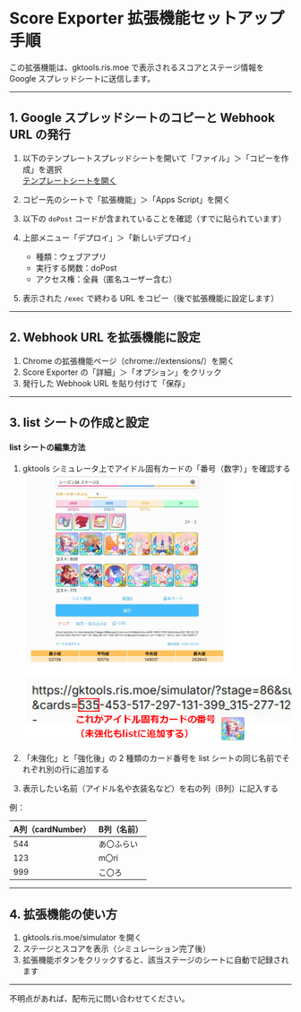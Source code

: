 # Score Exporter 拡張機能セットアップ手順

この拡張機能は、gktools.ris.moe で表示されるスコアとステージ情報を Google スプレッドシートに送信します。

---

## 1. Google スプレッドシートのコピーと Webhook URL の発行

1. 以下のテンプレートスプレッドシートを開いて「ファイル」＞「コピーを作成」を選択  
   [テンプレートシートを開く](https://docs.google.com/spreadsheets/d/1CGYGaRDrwSilKyTSfuyIyMcH_3A9F2bcEmjiFDMNsm0/edit?usp=sharing)
2. コピー先のシートで「拡張機能」＞「Apps Script」を開く
3. 以下の `doPost` コードが含まれていることを確認（すでに貼られています）

4. 上部メニュー「デプロイ」＞「新しいデプロイ」
   - 種類：ウェブアプリ
   - 実行する関数：doPost
   - アクセス権：全員（匿名ユーザー含む）
5. 表示された `/exec` で終わる URL をコピー（後で拡張機能に設定します）

---

## 2. Webhook URL を拡張機能に設定

1. Chrome の拡張機能ページ（chrome://extensions/）を開く
2. Score Exporter の「詳細」＞「オプション」をクリック
3. 発行した Webhook URL を貼り付けて「保存」

---

## 3. list シートの作成と設定

#### list シートの編集方法

1. gktools シミュレータ上でアイドル固有カードの「番号（数字）」を確認する
![カード番号の見つけ方](https://github.com/mzen4ever/gakumasu-simu-memo/blob/main/images/url_idol_number.png)

2. 「未強化」と「強化後」の 2 種類のカード番号を list シートの同じ名前でそれぞれ別の行に追加する
3. 表示したい名前（アイドル名や衣装名など）を右の列（B列）に記入する

例：

| A列（cardNumber） | B列（名前）     |
|------------------|----------------|
| 544              | あ〇ふらい     |
| 123              | m〇ri       |
| 999              | こ〇ろ       |

---

## 4. 拡張機能の使い方

1. gktools.ris.moe/simulator を開く
2. ステージとスコアを表示（シミュレーション完了後）
3. 拡張機能ボタンをクリックすると、該当ステージのシートに自動で記録されます

---

不明点があれば、配布元に問い合わせてください。

